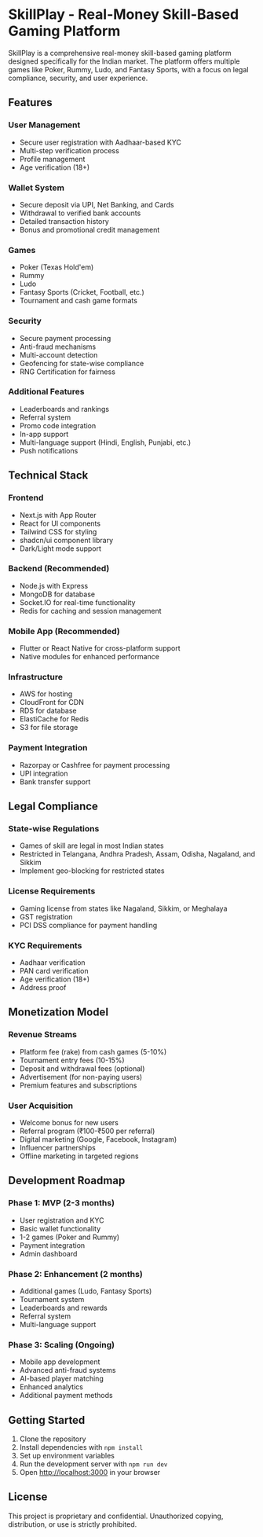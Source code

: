 # SkillPlay - Real-Money Skill-Based Gaming Platform

SkillPlay is a comprehensive real-money skill-based gaming platform designed specifically for the Indian market. The platform offers multiple games like Poker, Rummy, Ludo, and Fantasy Sports, with a focus on legal compliance, security, and user experience.

## Features

### User Management
- Secure user registration with Aadhaar-based KYC
- Multi-step verification process
- Profile management
- Age verification (18+)

### Wallet System
- Secure deposit via UPI, Net Banking, and Cards
- Withdrawal to verified bank accounts
- Detailed transaction history
- Bonus and promotional credit management

### Games
- Poker (Texas Hold'em)
- Rummy
- Ludo
- Fantasy Sports (Cricket, Football, etc.)
- Tournament and cash game formats

### Security
- Secure payment processing
- Anti-fraud mechanisms
- Multi-account detection
- Geofencing for state-wise compliance
- RNG Certification for fairness

### Additional Features
- Leaderboards and rankings
- Referral system
- Promo code integration
- In-app support
- Multi-language support (Hindi, English, Punjabi, etc.)
- Push notifications

## Technical Stack

### Frontend
- Next.js with App Router
- React for UI components
- Tailwind CSS for styling
- shadcn/ui component library
- Dark/Light mode support

### Backend (Recommended)
- Node.js with Express
- MongoDB for database
- Socket.IO for real-time functionality
- Redis for caching and session management

### Mobile App (Recommended)
- Flutter or React Native for cross-platform support
- Native modules for enhanced performance

### Infrastructure
- AWS for hosting
- CloudFront for CDN
- RDS for database
- ElastiCache for Redis
- S3 for file storage

### Payment Integration
- Razorpay or Cashfree for payment processing
- UPI integration
- Bank transfer support

## Legal Compliance

### State-wise Regulations
- Games of skill are legal in most Indian states
- Restricted in Telangana, Andhra Pradesh, Assam, Odisha, Nagaland, and Sikkim
- Implement geo-blocking for restricted states

### License Requirements
- Gaming license from states like Nagaland, Sikkim, or Meghalaya
- GST registration
- PCI DSS compliance for payment handling

### KYC Requirements
- Aadhaar verification
- PAN card verification
- Age verification (18+)
- Address proof

## Monetization Model

### Revenue Streams
- Platform fee (rake) from cash games (5-10%)
- Tournament entry fees (10-15%)
- Deposit and withdrawal fees (optional)
- Advertisement (for non-paying users)
- Premium features and subscriptions

### User Acquisition
- Welcome bonus for new users
- Referral program (₹100-₹500 per referral)
- Digital marketing (Google, Facebook, Instagram)
- Influencer partnerships
- Offline marketing in targeted regions

## Development Roadmap

### Phase 1: MVP (2-3 months)
- User registration and KYC
- Basic wallet functionality
- 1-2 games (Poker and Rummy)
- Payment integration
- Admin dashboard

### Phase 2: Enhancement (2 months)
- Additional games (Ludo, Fantasy Sports)
- Tournament system
- Leaderboards and rewards
- Referral system
- Multi-language support

### Phase 3: Scaling (Ongoing)
- Mobile app development
- Advanced anti-fraud systems
- AI-based player matching
- Enhanced analytics
- Additional payment methods

## Getting Started

1. Clone the repository
2. Install dependencies with `npm install`
3. Set up environment variables
4. Run the development server with `npm run dev`
5. Open [http://localhost:3000](http://localhost:3000) in your browser

## License

This project is proprietary and confidential. Unauthorized copying, distribution, or use is strictly prohibited.
